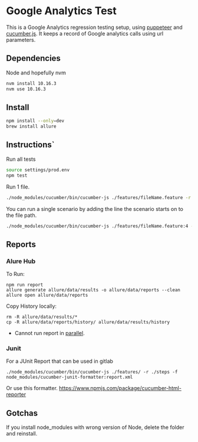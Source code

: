 # Google Analytics Test

This is a Google Analytics regression testing setup, using [puppeteer](https://github.com/puppeteer/puppeteer) and [cucumber.js](https://github.com/cucumber/cucumber-js). It keeps a record of Google analytics calls using url parameters.

## Dependencies

Node and hopefully nvm

```bash
nvm install 10.16.3
nvm use 10.16.3
```

## Install

```bash
npm install --only=dev
brew install allure
```

## Instructions`

Run all tests

```bash
source settings/prod.env
npm test
```

Run 1 file.

```bash
./node_modules/cucumber/bin/cucumber-js ./features/fileName.feature -r ./steps
```

You can run a single scenario by adding the line the scenario starts on to the file path.

```bash
./node_modules/cucumber/bin/cucumber-js ./features/fileName.feature:4 -r ./steps
```

## Reports

### Alure Hub

To Run:

```
npm run report
allure generate allure/data/results -o allure/data/reports --clean
allure open allure/data/reports
```

Copy History locally:

```
rm -R allure/data/results/*
cp -R allure/data/reports/history/ allure/data/results/history
```

* Cannot run report in [parallel](https://github.com/cucumber/cucumber-js/issues/1038).

### Junit

For a JUnit Report that can be used in gitlab

```
./node_modules/cucumber/bin/cucumber-js ./features/ -r ./steps -f node_modules/cucumber-junit-formatter:report.xml
```

Or use this formatter.
https://www.npmjs.com/package/cucumber-html-reporter



## Gotchas

If you install node_modules with wrong version of Node, delete the folder and reinstall.
